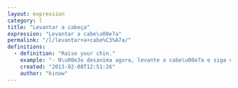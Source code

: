 ```yaml
---
layout: expression
category: l
title: "Levantar a cabeça"
expression: "Levantar a cabe\u00e7a"
permalink: "/l/levantar+a+cabe%C3%A7a/"
definitions:
  - definition: "Raise your chin."
    example: "- N\u00e3o desanima agora, levante a cabe\u00e7a e siga em frente!"
    created: "2013-02-08T12:51:26"
    author: "kinow"
---
```


